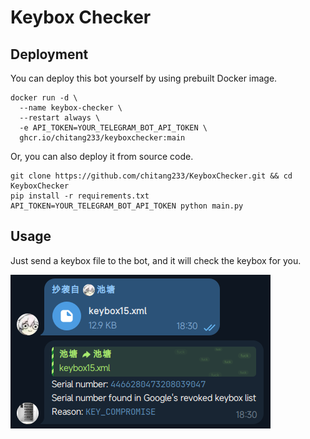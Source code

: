 # Keybox Checker

## Deployment

You can deploy this bot yourself by using prebuilt Docker image.

```shell
docker run -d \
  --name keybox-checker \
  --restart always \
  -e API_TOKEN=YOUR_TELEGRAM_BOT_API_TOKEN \
  ghcr.io/chitang233/keyboxchecker:main
```

Or, you can also deploy it from source code.

```shell
git clone https://github.com/chitang233/KeyboxChecker.git && cd KeyboxChecker
pip install -r requirements.txt
API_TOKEN=YOUR_TELEGRAM_BOT_API_TOKEN python main.py
```

## Usage

Just send a keybox file to the bot, and it will check the keybox for you.

![Usage](./screenshot.png)
